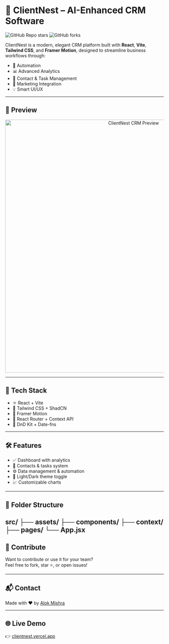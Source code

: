 # 🧠 ClientNest – AI-Enhanced CRM Software

![GitHub Repo stars](https://img.shields.io/github/stars/Alok0027/CRM-Software?style=social)
![GitHub forks](https://img.shields.io/github/forks/Alok0027/CRM-Software?style=social)

ClientNest is a modern, elegant CRM platform built with **React**, **Vite**, **Tailwind CSS**, and **Framer Motion**, designed to streamline business workflows through:
- 🔁 Automation
- 📊 Advanced Analytics
- 📇 Contact & Task Management
- 🎯 Marketing Integration
- 💡 Smart UI/UX

---

## 📸 Preview

<p align="center">
  <img src="assets/preview.png" alt="ClientNest CRM Preview" width="800"/>
</p>

---

## 🚀 Tech Stack

- ⚛️ React + Vite
- 🎨 Tailwind CSS + ShadCN
- 🧩 Framer Motion
- 🔐 React Router + Context API
- 🧠 DnD Kit + Date-fns

---

## 🛠️ Features

- ✅ Dashboard with analytics
- 👥 Contacts & tasks system
- ⚙️ Data management & automation
- 🌙 Light/Dark theme toggle
- 📈 Customizable charts

---

## 📂 Folder Structure
src/
├── assets/
├── components/
├── context/
├── pages/
└── App.jsx
---

## 🤝 Contribute

Want to contribute or use it for your team?  
Feel free to fork, star ⭐, or open issues!

---

## 📬 Contact

Made with ❤️ by [Alok Mishra](https://github.com/Alok0027)

---

## 🌐 Live Demo
👉 [clientnest.vercel.app](https://clientnestcrm.vercel.app/) <!-- Replace with your URL -->